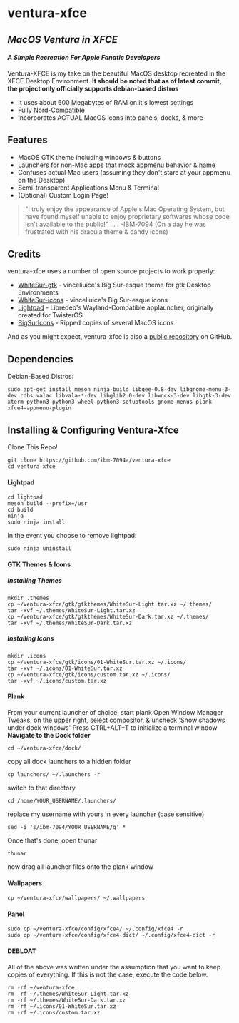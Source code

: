 # ventura-xfce
## _MacOS Ventura in XFCE_
#### _A Simple Recreation For Apple Fanatic Developers_

Ventura-XFCE is my take on the beautiful MacOS desktop
recreated in the XFCE Desktop Environment.
**It should be noted that as of latest commit, the project only officially supports debian-based distros**

- It uses about 600 Megabytes of RAM on it's lowest settings
- Fully Nord-Compatible
- Incorporates ACTUAL MacOS icons into panels, docks, & more

## Features

- MacOS GTK theme including windows & buttons
- Launchers for non-Mac apps that mock appmenu behavior & name
- Confuses actual Mac users (assuming they don't stare at your appmenu on the Desktop)
- Semi-transparent Applications Menu & Terminal
- (Optional) Custom Login Page!


> "I truly enjoy the appearance of Apple's Mac Operating System,
> but have found myself unable to enjoy proprietary softwares whose
> code isn't available to the public!"
> . .   .
> -IBM-7094
> (On a day he was frustrated with his dracula theme & candy icons)

## Credits

ventura-xfce uses a number of open source projects to work properly:

- [WhiteSur-gtk] - vinceliuice's Big Sur-esque theme for gtk Desktop Environments
- [WhiteSur-icons] - vinceliuice's Big Sur-esque icons
- [Lightpad] - Libredeb's Wayland-Compatible applauncher, originally created for TwisterOS
- [BigSurIcons] - Ripped copies of several MacOS icons

And as you might expect, ventura-xfce is also a  [public repository][ventura-xfce]
 on GitHub.

## Dependencies

Debian-Based Distros:
```
sudo apt-get install meson ninja-build libgee-0.8-dev libgnome-menu-3-dev cdbs valac libvala-*-dev libglib2.0-dev libwnck-3-dev libgtk-3-dev xterm python3 python3-wheel python3-setuptools gnome-menus plank xfce4-appmenu-plugin
```
## Installing & Configuring Ventura-Xfce
Clone This Repo!
```
git clone https://github.com/ibm-7094a/ventura-xfce
cd ventura-xfce
```
#### Lightpad
```
cd lightpad
meson build --prefix=/usr
cd build
ninja
sudo ninja install
```
In the event you choose to remove lightpad: 
```
sudo ninja uninstall
```
#### GTK Themes & Icons
##### Installing Themes
```
mkdir .themes
cp ~/ventura-xfce/gtk/gtkthemes/WhiteSur-Light.tar.xz ~/.themes/
tar -xvf ~/.themes/WhiteSur-Light.tar.xz
cp ~/ventura-xfce/gtk/gtkthemes/WhiteSur-Dark.tar.xz ~/.themes/
tar -xvf ~/.themes/WhiteSur-Dark.tar.xz
```
##### Installing Icons
```
mkdir .icons
cp ~/ventura-xfce/gtk/icons/01-WhiteSur.tar.xz ~/.icons/
tar -xvf ~/.icons/01-WhiteSur.tar.xz
cp ~/ventura-xfce/gtk/icons/custom.tar.xz ~/.icons/
tar -xvf ~/.icons/custom.tar.xz
```
#### Plank
From your current launcher of choice, start plank
Open Window Manager Tweaks, on the upper right, select compositor, & uncheck 'Show shadows under dock windows'
Press CTRL+ALT+T to initialize a terminal window
**Navigate to the Dock folder**
```
cd ~/ventura-xfce/dock/
```
copy all dock launchers to a hidden folder
```
cp launchers/ ~/.launchers -r
```
switch to that directory
```
cd /home/YOUR_USERNAME/.launchers/
```
replace my username with yours in every launcher (case sensitive)
```
sed -i 's/ibm-7094/YOUR_USERNAME/g' *
```
Once that's done, open thunar
```
thunar
```
now drag all launcher files onto the plank window

#### Wallpapers
```
cp ~/ventura-xfce/wallpapers/ ~/.wallpapers
```
#### Panel
```
sudo cp ~/ventura-xfce/config/xfce4/ ~/.config/xfce4 -r
sudo cp ~/ventura-xfce/config/xfce4-dict/ ~/.config/xfce4-dict -r
```

#### DEBLOAT
All of the above was written under the assumption that you want to keep copies of everything.
If this is not the case, execute the code below.
```
rm -rf ~/ventura-xfce
rm -rf ~/.themes/WhiteSur-Light.tar.xz
rm -rf ~/.themes/WhiteSur-Dark.tar.xz
rm -rf ~/.icons/01-WhiteSur.tar.xz
rm -rf ~/.icons/custom.tar.xz
```

   [ventura-xfce]: <https://github.com/ibm-7094a/ventura-xfce>
   [WhiteSur-icons]: <https://github.com/vinceliuice/WhiteSur-icon-theme>
   [WhiteSur-gtk]: <https://github.com/vinceliuice/WhiteSur-gtk-theme>
   [BigSurIcons]: <https://bigsuricons.webflow.io/?ref=producthunt>
   [Lightpad]: <https://github.com/libredeb/lightpad>
